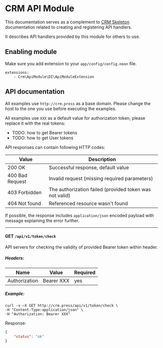 # CRM API Module

This documentation serves as a complement to [CRM Skeleton](https://github.com/remp2020/crm-skeleton/#registerapicalls)
documentation related to creating and registering API handlers.

It describes API handlers provided by this module for others to use.

## Enabling module

Make sure you add extension to your `app/config/config.neon` file.

```neon
extensions:
	- Crm\ApiModule\DI\ApiModuleExtension
```

## API documentation

All examples use `http://crm.press` as a base domain. Please change the host to the one you use
before executing the examples.

All examples use `XXX` as a default value for authorization token, please replace it with the
real tokens:

* TODO: how to get Bearer tokens
* TODO: how to get User tokens

API responses can contain following HTTP codes:

| Value | Description |
| --- | --- |
| 200 OK | Successful response, default value | 
| 400 Bad Request | Invalid request (missing required parameters) | 
| 403 Forbidden | The authorization failed (provided token was not valid) | 
| 404 Not found | Referenced resource wasn't found | 

If possible, the response includes `application/json` encoded payload with message explaining
the error further.

---

#### GET `/api/v1/token/check`

API servers for checking the validity of provided Bearer token within header.

##### *Headers:*

| Name | Value | Required |
| --- |---| --- |
| Authorization | Bearer XXX | yes |

##### *Example:*

```shell
curl -v –X GET http://crm.press/api/v1/token/check \ 
-H "Content-Type:application/json" \
-H "Authorization: Bearer XXX"
```

Response:

```json
{
    "status": "ok"
}
```